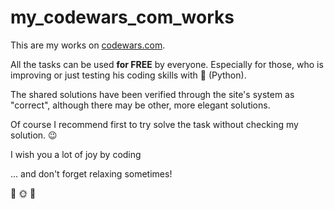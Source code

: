 # my_codewars_com_works

This are my works on [codewars.com]('https://www.codewars.com/').

All the tasks can be used **for FREE** by everyone. 
Especially for those, who is improving or just testing his coding skills with :snake: (Python).

The shared solutions have been verified through the site's system as "correct", although there may be other, more elegant solutions.

Of course I recommend first to try solve the task without checking my solution.
:wink:

I wish you a lot of joy by coding

... and don't forget relaxing sometimes!

:maple_leaf:
:sun_with_face: 
:evergreen_tree:
